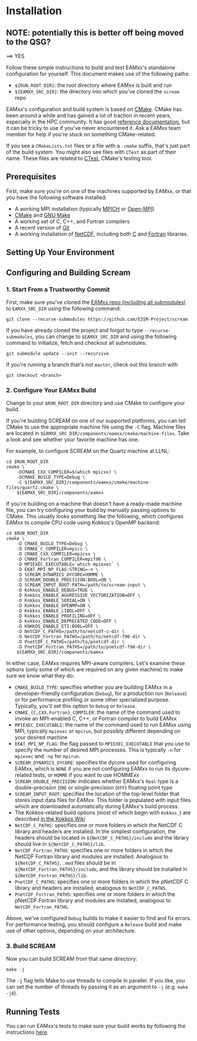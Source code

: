 # Installation

## NOTE: potentially this is better off being moved to the QSG?

$\implies$ YES

Follow these simple instructions to build and test EAMxx's standalone
configuration for yourself. This document makes use of the following paths:

+ `${RUN_ROOT_DIR}`: the root directory where EAMxx is built and run
+ `${EAMXX_SRC_DIR}`: the directory into which you've cloned the `scream` repo

EAMxx's configuration and build system is based on [CMake](https://cmake.org/).
CMake has been around a while and has gained a lot of traction in recent years,
especially in the HPC community. It has good [reference documentation](https://cmake.org/cmake/help/latest/index.html),
but it can be tricky to use if you've never encountered it. Ask a EAMxx team
member for help if you're stuck on something CMake-related.

If you see a `CMakeLists.txt` files or a file with a `.cmake` suffix, that's
just part of the build system. You might also see files with `CTest` as part of
their name. These files are related to [CTest](https://cmake.org/cmake/help/latest/manual/ctest.1.html),
CMake's testing tool.

## Prerequisites

First, make sure you're on one of the machines supported by EAMxx, or that you
have the following software installed:

* A working MPI installation (typically [MPICH]() or [Open-MPI]())
* [CMake](https://cmake.org) and [GNU Make](https://www.gnu.org/software/make/)
* A working set of C, C++, and Fortran compilers
* A recent version of [Git](https://git-scm.com/)
* A working installation of [NetCDF](https://www.unidata.ucar.edu/software/netcdf/),
  including both [C](https://github.com/Unidata/netcdf-c) and
  [Fortran](https://github.com/Unidata/netcdf-fortran) libraries.

## Setting Up Your Environment

## Configuring and Building Scream

### 1. Start From a Trustworthy Commit

First, make sure you've cloned the [EAMxx repo (including all submodules)](https://github.com/E3SM-Project/scream)
to `EAMXX_SRC_DIR` using the following command:

```
git clone --recurse-submodules https://github.com/E3SM-Project/scream
```

If you have already cloned the project and forgot to type `--recurse-submodules`,
you can change to `$EAMXX_SRC_DIR` and using the following command to initialize,
fetch and checkout all submodules:

```
git submodule update --init --recursive
```

If you're running a branch that's not `master`, check out this branch with

```
git checkout <branch>
```

### 2. Configure Your EAMxx Build

Change to your `$RUN_ROOT_DIR` directory and use CMake to configure your build.

If you're building SCREAM on one of our supported platforms, you can tell CMake
to use the appropriate machine file using the `-C` flag. Machine files are
located in `$EAMXX_SRC_DIR/components/eamxx/cmake/machine-files`. Take a look
and see whether your favorite machine has one.

For example, to configure SCREAM on the Quartz machine at LLNL:

```
cd $RUN_ROOT_DIR
cmake \
    -DCMAKE_CXX_COMPILER=$(which mpicxx) \
    -DCMAKE_BUILD_TYPE=Debug \
    -C ${EAMXX_SRC_DIR}/components/eamxx/cmake/machine-files/quartz.cmake \
    ${EAMXX_SRC_DIR}/components/eamxx
```

If you're building on a machine that doesn't have a ready-made machine file,
you can try configuring your build by manually passing options to CMake. This
usually looks something like the following, which configures EAMxx to compile
CPU code using Kokkos's OpenMP backend:
```
cd $RUN_ROOT_DIR
cmake \
    -D CMAKE_BUILD_TYPE=Debug \
    -D CMAKE_C_COMPILER=mpicc \
    -D CMAKE_CXX_COMPILER=mpicxx \
    -D CMAKE_Fortran_COMPILER=mpif90 \
    -D MPIEXEC_EXECUTABLE=`which mpiexec` \
    -D EKAT_MPI_NP_FLAG:STRING=-n \
    -D SCREAM_DYNAMICS_DYCORE=HOMME \
    -D SCREAM_DOUBLE_PRECISION:BOOL=ON \
    -D SCREAM_INPUT_ROOT:PATH=/path/to/scream-input \
    -D Kokkos_ENABLE_DEBUG=TRUE \
    -D Kokkos_ENABLE_AGGRESSIVE_VECTORIZATION=OFF \
    -D Kokkos_ENABLE_SERIAL=ON \
    -D Kokkos_ENABLE_OPENMP=ON \
    -D Kokkos_ENABLE_LIBDL=OFF \
    -D Kokkos_ENABLE_PROFILING=OFF \
    -D Kokkos_ENABLE_DEPRECATED_CODE=OFF \
    -D KOKKOS_ENABLE_ETI:BOOL=OFF \
    -D NetCDF_C_PATHS=/path/to/netcdf-c-dir \
    -D NetCDF_Fortran_PATHS=/path/to/netcdf-f90-dir \
    -D PnetCDF_C_PATHS=/path/to/pnetcdf-dir \
    -D PnetCDF_Fortran_PATHS=/path/to/pnetcdf-f90-dir \
    ${EAMXX_SRC_DIR}/components/eamxx
```

In either case, EAMxx requires MPI-aware compilers. Let's examine these
options (only some of which are required on any given machine) to make sure we
know what they do:

* `CMAKE_BUILD_TYPE`: specifies whether you are building EAMxx in a
  developer-friendly configuration (`Debug`), for a production run (`Release`)
  or for performance profiling or some other specialized purpose. Typically,
  you'll set this option to `Debug` or `Release`.
* `CMAKE_{C,CXX,Fortran}_COMPILER`: the name of the command used to invoke an
  MPI-enabled C, C++, or Fortran compiler to build EAMxx
* `MPIEXEC_EXECUTABLE`: the name of the command used to run EAMxx using MPI,
  typically `mpiexec` or `mpirun`, but possibly different depending on your
  desired machine
* `EKAT_MPI_NP_FLAG`: the flag passed to `MPIEXEC_EXECUTABLE` that you use to
  specify the number of desired MPI processes. This is typically `-n` for
  `mpiexec` and `-np` for `mpirun`.
* `SCREAM_DYNAMICS_DYCORE`: specifies the dycore used for configuring EAMxx,
  which is `NONE` if you are not configuring EAMxx to run its dycore-related
  tests, or `HOMME` if you want to use HOMMExx
* `SCREAM_DOUBLE_PRECISION`: indicates whether EAMxx's `Real` type is a
  double-precision (`ON`) or single-precision (`OFF`) floating point type
* `SCREAM_INPUT_ROOT`: specifies the location of the top-level folder that
  stores input data files for EAMxx. This folder is populated with input files
  which are downloaded automatically during EAMxx's build process.
* The Kokkos-related build options (most of which begin with `Kokkos_`) are
  described [in the Kokkos Wiki](https://kokkos.github.io/kokkos-core-wiki/keywords.html)
* `NetCDF_C_PATHS`: specifies one or more folders in which the NetCDF C library
  and headers are installed. In the simplest configuration, the headers should
  be located in `${NetCDF_C_PATHS}/include` and the library should live in
  `${NetCDF_C_PATHS}/lib`.
* `NetCDF_Fortran_PATHS`: specifies one or more folders in which the NetCDF
  Fortran library and modules are installed. Analogous to `${NetCDF_C_PATHS}`,
  `.mod` files should be in `${NetCDF_Fortran_PATHS}/include`, and the library
  should be installed in `${NetCDF_Fortran_PATHS}/lib`.
* `PnetCDF_C_PATHS`: specifies one or more folders in which the pNetCDF C
  library and headers are installed, analogous to `NetCDF_C_PATHS`.
* `PnetCDF_Fortran_PATHS`: specifies one or more folders in which the pNetCDF
  Fortran library and modules are installed, analogous to
  `NetCDF_Fortran_PATHS`.

Above, we've configured `Debug` builds to make it easier to find and fix errors.
For performance testing, you should configure a `Release` build and make use of
other options, depending on your architecture.

### 3. Build SCREAM

Now you can build SCREAM from that same directory:

```
make -j
```

The `-j` flag tells Make to use threads to compile in parallel. If you like, you
can set the number of threads by passing it as an argument to `-j` (e.g.
`make -j8`).

## Running Tests

You can run EAMxx's tests to make sure your build works by following the
instructions [here](../testing/standalone_testing.md).

